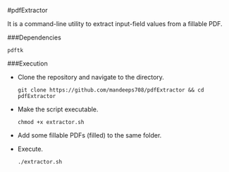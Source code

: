 #pdfExtractor

It is a command-line utility to extract input-field values from a fillable PDF.

###Dependencies


`pdftk`


###Execution


- Clone the repository and navigate to the directory.

  `git clone https://github.com/mandeeps708/pdfExtractor && cd pdfExtractor`
  
- Make the script executable.

  `chmod +x extractor.sh`

- Add some fillable PDFs (filled) to the same folder.

- Execute.

  `./extractor.sh`
